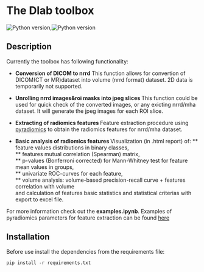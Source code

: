 # The Dlab toolbox

![Python version](https://img.shields.io/badge/python-3.6-green.svg),![Python version](https://img.shields.io/badge/python-3.7-green.svg)

## Description
Currently the toolbox has following functionality:

* <b>Conversion of DICOM to nrrd</b>
This function allows for convertion of DICOM(CT or MR)dataset into volume (nrrd format) dataset. 2D data is temporarily not supported.

* <b>Unrolling nrrd images&roi masks into jpeg slices </b>
This function could be used for quick check of the converted images, or any exicting nrrd/mha dataset. It will generate the jpeg images for each ROI slice.

* <b>Extracting of radiomics features </b>
Feature extraction procedure using [pyradiomics](https://github.com/Radiomics/pyradiomics) to obtain the radiomics features for nrrd/mha dataset.

* <b>Basic analysis of radiomics features </b>
Visualization (in .html report) of: 
** feature values distributions in binary classes,  
** features mutual correlation (Spearman) matrix,  
** p-values (Bonferroni corrected) for Mann-Whitney test for feature mean values in groups,   
** univariate ROC-curves for each feature,  
** volume analysis: volume-based precision-recall curve + features correlation with volume  
and calculation of features basic statistics and statistical criterias with export to excel file.


For more information check out the <b>examples.ipynb</b>.
Examples of pyradiomics parameters for feature extraction can be found [here](https://github.com/Radiomics/pyradiomics/tree/master/examples/exampleSettings)


## Installation

Before use install the dependencies from the requirements file:

```
pip install -r requirements.txt
```


